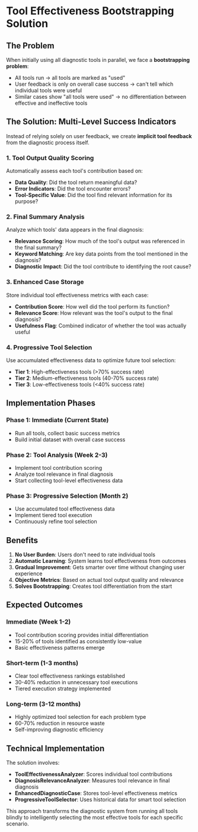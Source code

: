 # Tool Effectiveness Bootstrapping Solution

## The Problem

When initially using all diagnostic tools in parallel, we face a **bootstrapping problem**:

- All tools run → all tools are marked as "used"
- User feedback is only on overall case success → can't tell which individual tools were useful
- Similar cases show "all tools were used" → no differentiation between effective and ineffective tools

## The Solution: Multi-Level Success Indicators

Instead of relying solely on user feedback, we create **implicit tool feedback** from the diagnostic process itself.

### 1. Tool Output Quality Scoring

Automatically assess each tool's contribution based on:
- **Data Quality**: Did the tool return meaningful data?
- **Error Indicators**: Did the tool encounter errors?
- **Tool-Specific Value**: Did the tool find relevant information for its purpose?

### 2. Final Summary Analysis

Analyze which tools' data appears in the final diagnosis:
- **Relevance Scoring**: How much of the tool's output was referenced in the final summary?
- **Keyword Matching**: Are key data points from the tool mentioned in the diagnosis?
- **Diagnostic Impact**: Did the tool contribute to identifying the root cause?

### 3. Enhanced Case Storage

Store individual tool effectiveness metrics with each case:
- **Contribution Score**: How well did the tool perform its function?
- **Relevance Score**: How relevant was the tool's output to the final diagnosis?
- **Usefulness Flag**: Combined indicator of whether the tool was actually useful

### 4. Progressive Tool Selection

Use accumulated effectiveness data to optimize future tool selection:
- **Tier 1**: High-effectiveness tools (>70% success rate)
- **Tier 2**: Medium-effectiveness tools (40-70% success rate)  
- **Tier 3**: Low-effectiveness tools (<40% success rate)

## Implementation Phases

### Phase 1: Immediate (Current State)
- Run all tools, collect basic success metrics
- Build initial dataset with overall case success

### Phase 2: Tool Analysis (Week 2-3)
- Implement tool contribution scoring
- Analyze tool relevance in final diagnosis
- Start collecting tool-level effectiveness data

### Phase 3: Progressive Selection (Month 2)
- Use accumulated tool effectiveness data
- Implement tiered tool execution
- Continuously refine tool selection

## Benefits

1. **No User Burden**: Users don't need to rate individual tools
2. **Automatic Learning**: System learns tool effectiveness from outcomes
3. **Gradual Improvement**: Gets smarter over time without changing user experience
4. **Objective Metrics**: Based on actual tool output quality and relevance
5. **Solves Bootstrapping**: Creates tool differentiation from the start

## Expected Outcomes

### Immediate (Week 1-2)
- Tool contribution scoring provides initial differentiation
- 15-20% of tools identified as consistently low-value
- Basic effectiveness patterns emerge

### Short-term (1-3 months)
- Clear tool effectiveness rankings established
- 30-40% reduction in unnecessary tool executions
- Tiered execution strategy implemented

### Long-term (3-12 months)
- Highly optimized tool selection for each problem type
- 60-70% reduction in resource waste
- Self-improving diagnostic efficiency

## Technical Implementation

The solution involves:
- **ToolEffectivenessAnalyzer**: Scores individual tool contributions
- **DiagnosisRelevanceAnalyzer**: Measures tool relevance in final diagnosis
- **EnhancedDiagnosticCase**: Stores tool-level effectiveness metrics
- **ProgressiveToolSelector**: Uses historical data for smart tool selection

This approach transforms the diagnostic system from running all tools blindly to intelligently selecting the most effective tools for each specific scenario.